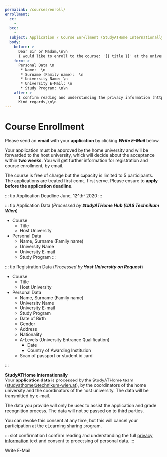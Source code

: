 ```yaml
---
permalink: /courses/enroll/
enrollment:
  cc:
    -
  bcc:
    -
  subject: Application / Course Enrollment (StudyATHome Internationally)
  body:
    before: >
      Dear Sir or Madam,\n\n
      I would like to enroll to the course: '{{ title }}' at the university {{ university.name }}.\n\n
    form: >
      Personal Data \n
       * Name:  \n
       * Surname (Family name):  \n
       * University Name: \n
       * University E-Mail: \n
       * Study Program: \n\n
    after: >
      I confirm reading and understanding the privacy information (https://hub.studyathome.technikum-wien.at/studyathome/privacy.html) and consent to processing of personal data.\n\n
      Kind regards,\n\n
---
```


# Course Enrollment

Please send an **email** with your **application** by clicking _**Write E-Mail**_ below.

Your application must be approved by the home university and will be forwarded to the host university, which will decide about the acceptance within **two weeks**. You will get further information for registration and course enrollment, by email.

The course is free of charge but the capacity is limited to 5 participants. The applications are treated first come, first serve.
Please ensure to **apply before the application deadline**.

::: tip Application Deadline
June, 12^th^ 2020
:::

<CourseSelection path="/courses/" placeholder="-- Please choose a course --"/>
<UniversitySelection path="/studyathome/partner/" placeholder="-- Please choose your home university --"/>

<RequiredData title="Data">

::: tip Application Data 
(_Processed by **StudyATHome Hub (UAS Technikum Wien**_)

- Course
  - Title
  - Host University
- Personal Data
  - Name, Surname (Family name)
  - University Name
  - University E-mail
  - Study Program
:::

::: tip Registration Data
(_Processed by **Host University on Request**_)
- Course
  - Title
  - Host University
- Personal Data
  - Name, Surname (Family name)
  - University Name
  - University E-mail
  - Study Program
  - Date of Birth
  - Gender
  - Address
  - Nationality
  - A-Levels (University Entrance Qualification)
    - Date
    - Country of Awarding Institution
  - Scan of passport or student id card

:::

</RequiredData>

<Disclaimer title="Privacy Disclaimer" open>

**StudyATHome Internationally**  
Your **application data** is processed by the StudyATHome team (studyathome@technikum-wien.at), by the coordinators of the home university and the coordinators of the host university. The data will be transmitted by e-mail.

The data you provide will only be used to assist the application and grade recognition process. The data will not be passed on to third parties.

You can revoke this consent at any time, but this will cancel your participation at the eLearning sharing program.

</Disclaimer>

::: slot confirmation
I confirm reading and understanding the full [privacy information](/studyathome/privacy.md) text and consent to processing of personal data.
:::

<EMail>Write E-Mail</EMail>
